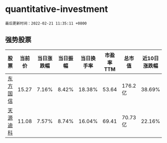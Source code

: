 # quantitative-investment

`最后更新时间：2022-02-21 11:35:11 +0800`

## 强势股票

|股票|当前价|当日涨跌幅|当日振幅|当日换手率|市盈率TTM|总市值|近10日涨跌幅|
|----|----|----|----|----|----|----|----|
|[东方国信](https://xueqiu.com/S/SZ300166)|15.27|7.16%|8.42%|18.38%|53.64|176.2亿|38.69%|
|[天源迪科](https://xueqiu.com/S/SZ300047)|11.08|7.57%|8.74%|16.04%|69.41|70.73亿|22.16%|
